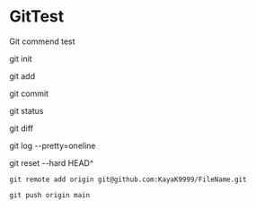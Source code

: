 # GitTest
 Git commend test

git init

git add

git commit

git status

git diff

git log --pretty=oneline

git reset --hard HEAD^

`git remote add origin git@github.com:KayaK9999/FileName.git`

`git push origin main`